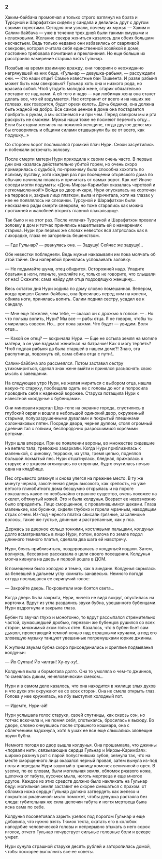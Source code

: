 ### 2

Хаким-байбача промолчал и только строго взглянул на брата и Турсуной и Шарафатхон сидели у сандала и делились друг с другом своими горестями.
Сегодня они узнали, почему их мужья — Хаким и Салим-байбача — уже в течение трех дней были такими хмурыми и неласковыми.
Желание свекра жениться казалось для обеих большим несчастьем.
Ведь только недавно они избавились от сварливой свекрови, которая считала себя единственной хозяйкой в доме, постоянно требовала почитания и преклонения.
Но еще больше их расстроило намерение старика взять Гульнар.

Позабыв на время взаимную вражду, они говорили о неожиданно нагрянувшей на них беде.
«Гульнар — девушка-рабыня, — рассуждали они.
— Кто наши отцы?
Самые известные баи Ташкента.
И разве рабыня может быть нам свекровью?
Гульнар хоть она и низкого рода, но красива собой.
Чтоб угодить молодой жене, старик обязательно поставит ее над нами.
А ей того и надо — как любимая жена она станет делать все, что ей вздумается.
Нас отстранит от всего и на наших же головах, как говорится, будет орехи колоть.
Дочь бедняка, она должна быть жадной на добро.
Все самое ценное в доме она постарается прибрать к рукам, а мы останемся ни при чем.
Перед свекром мы и рта раскрыть не сможем.
Мужья наши тоже не посмеют перечить отцу…
Если бы старик женился на пожилой женщине, тогда другое дело: мы бы сговорились и общими силами отшвырнули бы ее от всего, как подушку…»

Со стороны ворот послышался громкий плач Нури.
Снохи засуетились и побежали встречать золовку.

После смерти матери Нури приходила к своим очень часто.
В первые дни она казалась действительно убитой горем, но очень скоро примирилась с судьбой, по-прежнему была способна хохотать по всякому пустяку, хотя каждый раз при посещении отцовского дома по обычаю начинала плакать и причитать от самых ворот.
Как же!
Иначе соседи могли подумать:
«Дочь Мирзы-Каримбая оказалась черствой и легкомысленной!» Войдя во двор ичкари, Нури опускалась на корточки на террасе и, закрыв лицо платком, выла и причитала, хотя на глазах у нее не появлялось ни слезинки.
Турсуной и Шарафатхон были несказанно рады смерти свекрови, но тоже старались как можно протяжней и жалобней вторить главной плакальщице.

Так было и на этот раз.
После «плача» Турсуной и Шарафатхон провели золовку в дом и тотчас принялись нашептывать ей о намерениях старика.
Нури при первых же словах невесток вся затряслась как в лихорадке, глаза ее загорелись бешенством.

— Где Гульнар?
— рванулась она.
— Задушу!
Сейчас же задушу!..

Обе невестки побледнели.
Ведь мужья наказывали им пока молчать об этой тайне.
Они наперебой принялись успокаивать золовку:

— Не подымайте шума, отец обидится.
Осторожней надо.
Упадите братьям в ноги, плачьте, умоляйте их, только не говорите, что слышали от нас!
Скажите: сама найду для отца подходящую женщину…

Весь остаток дня Нури ходила по дому словно помешанная.
Вепером, когда пришел Салим-байбача, она бросилась перед ним на колени, обняла ноги, принялась вопить.
Салим поднял сестру, усадил ее к сандалу.

— Мне еще тяжелей, чем тебе, — сказал он с дрожью в голосе.
— . Но что пользы вопить, Нури?
Мы все — рабы отца.
Я не говорю, чтобы ты смирилась совсем.
Но… рот пока зажми.
Что будет — увидим.
Воля отца…

— Какой он отец?
— вскричала Нури.
— Еще не остыла земля на могиле матери, а он уже вздумал жениться на батрачке!
Как я могу терпеть?
Чтоб подлая рабыня да была старшей в нашем доме?!
Знаю, эта распутница, подохнуть ей, сама сбила отца с пути!..

Салим-байбача зло рассмеялся.
Потом заставил сестру утихомириться, сделал знак жене выйти и принялся разъяснять свою мысль о завещании.

На следующее утро Нури, не желая мириться с выбором отца, нашла какую-то старуху, пообещала одеть ее с головы до ног и попросила проводить себя к надежной ворожее.
Старуха потащила Нури к известной «колдунье с бубенцами».

Они миновали квартал Шор-тепе на окраине города, спустились в глубокий овраг и вошли в небольшой одинокий двор, окруженный старыми, полуразрушенными дувалами и покрытый плешинами солончаковых пятен.
Посреди двора, чернея дуплом, стоял огромный древний тал с голыми, беспорядочно разросшимися корявыми ветвями.

Нури шла впереди.
При ее появлении вороны, во множестве сидевшие на ветвях тала, тревожно закаркали.
Когда Нури приблизилась к маленькой, с циновку, терраске, из угла, гремя цепью, поднялся большой лохматый пес.
Нури отшатнулась, бледная, прижалась к старухе и с ужасом оглянулась по сторонам, будто очутилась ночью одна на кладбище.

Пес отрывисто рявкнул и снова улегся на прежнее место.
В ту же минуту черная, закопченная дверь высокого, как крепость, но уже ветхого глинобитного дома бесшумно открылась и на пороге показалось какое-то необычайно странное существо, очень похожее на скелет, обтянутый кожей.
Это и была колдунья.
Возраст ее невозможно было определить.
Лицо сморщенное, с провалившимися щеками.
Глаза маленькие, как бусинки, сидели глубоко и горели мрачным, наводящим страх огнем.
Из-под черного платка свисали грязные, засаленцые волосы, такие же густые, длинные и растрепанные, как у пса.

Держась за дверное кольцо тонкими, костлявыми пальцами, колдунья долго всматривалась в лицо Нури, потом, волоча по земле подол длинного темного платья, сделала два шага ей навстречу.

Нури, боясь приблизиться, поздоровалась с колдуньей издали.
Затем, волнуясь, бессвязно рассказала о цели своего посещения.
Колдунья молча кивнула на дверь и первой вошла в ДОМ.

В помещении было холодно и темно, как в зиндане.
Колдунья скрылась за белевшей в дальнем углу комнаты занавесью.
Немного погодя оттуда послышался ее скрипучий голос:

— Закройте дверь.
Покровители мои боятся света…

Когда дверь была закрыта, Нури, ничего не видя вокруг, опустилась на корточки.
Вдруг из угла раздались звуки бубна, увешанного бубенцами.
Нури вздрогнула и закрыла глаза.

Бубен то звучал глухо и монотонно, то вдруг рассыпался стремительно частой, сумасшедшей дробью, перезвон же бубенцов рушился со всех сторон, множимый эхом голых стен.
Казалось, что в бубен бьет сам дьявол, пролетающий темной ночью над страшными кручами, а под его зловещую музыку танцуют увешанные погремушками юркие джинны.

К жутким звукам бубна скоро присоединились и хриплые подвыванья колдуньи:

— Йо Султан!
Йо чилтан!
Ху-ху-ху!..

Колдунья выла и бормотала долго.
Она то умоляла о чем-то джиннов, то смеялась диким, нечеловеческим смехом…

Нури и в самом деле казалось, что она находится в жилище злых духов и что духи эти окружают ее со всех сторон.
Она не смела открыть глаз.
Голова у нее кружилась, на лбу выступил холодный пот.

— Идемте, Нури-ай!

Нури услышала голос старухи, своей спутницы, как сквозь сон, но тотчас вскочила и, не помня себя, спотыкаясь, бросилась к выходу.
Во дворе, словно очнувшись после страшного кошмара, она с облегчением вздохнула, хотя в ушах ее все еще слышались зловещие звуки бубна.

Немного погодя во двор вышла колдунья.
Она прошамкала, что джинны «порвали нити, связывающие сердца Гульнар и Мирзы-Каримбая»: широко разинув рот с парой полусгнивших зубов, зевнула так, что на месте сморщенного лица оказался черный провал, затем вынула из-под полы и передала Нури зашитый в тряпицу комочек величиной с орех.
В узелке, по ее словам, были могильная земля, обломок ржавого ножа, щепочка от табута, кусочек мыла, ноготь мертвеца и еще многое другое.
Каждое из этих средств должно было накликать на Гульнар беду: могильная земля заставит ее скорее смешаться с прахом: от обломка ножа сердце Гульнар должно затвердеть как железо и покрыться ржавчиной: мыло поможет, чтобы девушка растаяла без следа: губительная же сила щепочки табута и ногтя мертвеца была ясна сама по себе.

Колдунья посоветовала зарыть узелок под порогом Гульнар и еще добавила, что нужно взять Тюмок теста, скатать его в колобок наподобие человеческой головы и непрерывно втыкать в него сорок иголок, отчего Гульнар почувствует сильные головные боли и вскоре умрет.

Нури сунула страшной старухе десять рублей и заторопилась домой, чтобы поскорее выполнить все ее советы.
